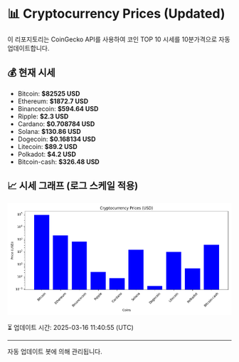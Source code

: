 
# 📊 Cryptocurrency Prices (Updated)

이 리포지토리는 CoinGecko API를 사용하여 코인 TOP 10 시세를 10분가격으로 자동 업데이트합니다.

## 💰 현재 시세
- Bitcoin: **$82525 USD**
- Ethereum: **$1872.7 USD**
- Binancecoin: **$594.64 USD**
- Ripple: **$2.3 USD**
- Cardano: **$0.708784 USD**
- Solana: **$130.86 USD**
- Dogecoin: **$0.168134 USD**
- Litecoin: **$89.2 USD**
- Polkadot: **$4.2 USD**
- Bitcoin-cash: **$326.48 USD**

## 📈 시세 그래프 (로그 스케일 적용)
![Crypto Prices](crypto_prices.png)

⏳ 업데이트 시간: 2025-03-16 11:40:55 (UTC)

---
자동 업데이트 봇에 의해 관리됩니다.
